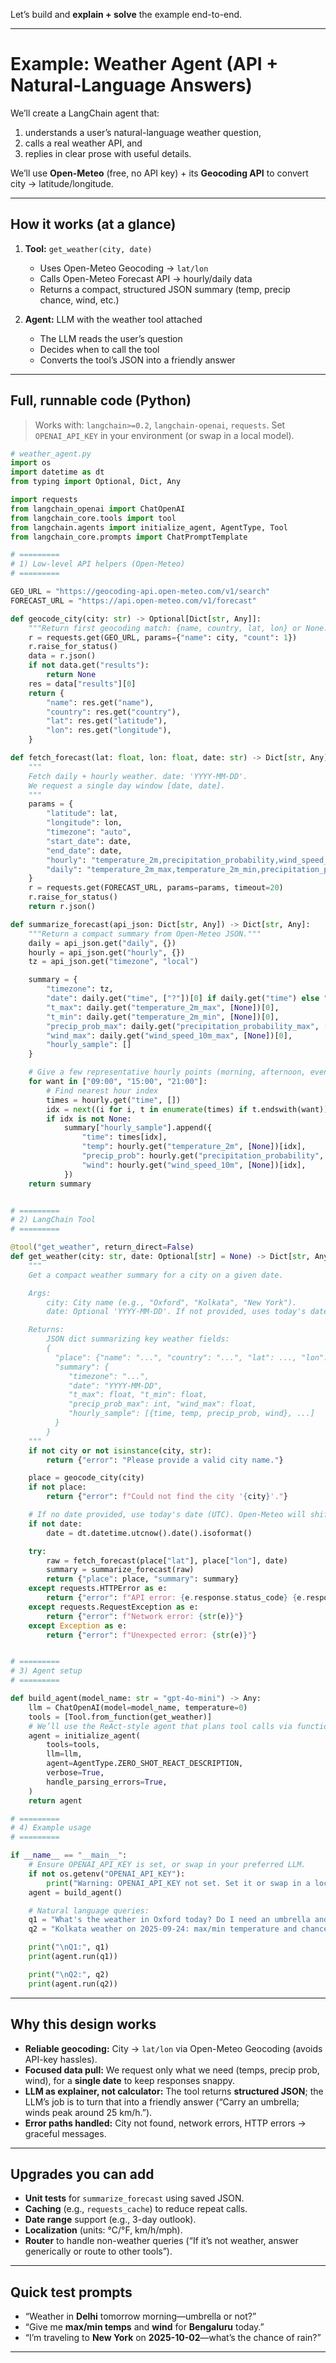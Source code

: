 Let’s build and **explain + solve** the example end-to-end.

---

# Example: Weather Agent (API + Natural-Language Answers)

We’ll create a LangChain agent that:

1. understands a user’s natural-language weather question,
2. calls a real weather API, and
3. replies in clear prose with useful details.

We’ll use **Open-Meteo** (free, no API key) + its **Geocoding API** to convert city → latitude/longitude.

---

## How it works (at a glance)

1. **Tool:** `get_weather(city, date)`

   * Uses Open-Meteo Geocoding → `lat/lon`
   * Calls Open-Meteo Forecast API → hourly/daily data
   * Returns a compact, structured JSON summary (temp, precip chance, wind, etc.)

2. **Agent:** LLM with the weather tool attached

   * The LLM reads the user’s question
   * Decides when to call the tool
   * Converts the tool’s JSON into a friendly answer

---

## Full, runnable code (Python)

> Works with: `langchain>=0.2`, `langchain-openai`, `requests`.
> Set `OPENAI_API_KEY` in your environment (or swap in a local model).

```python
# weather_agent.py
import os
import datetime as dt
from typing import Optional, Dict, Any

import requests
from langchain_openai import ChatOpenAI
from langchain_core.tools import tool
from langchain.agents import initialize_agent, AgentType, Tool
from langchain_core.prompts import ChatPromptTemplate

# =========
# 1) Low-level API helpers (Open-Meteo)
# =========

GEO_URL = "https://geocoding-api.open-meteo.com/v1/search"
FORECAST_URL = "https://api.open-meteo.com/v1/forecast"

def geocode_city(city: str) -> Optional[Dict[str, Any]]:
    """Return first geocoding match: {name, country, lat, lon} or None."""
    r = requests.get(GEO_URL, params={"name": city, "count": 1})
    r.raise_for_status()
    data = r.json()
    if not data.get("results"):
        return None
    res = data["results"][0]
    return {
        "name": res.get("name"),
        "country": res.get("country"),
        "lat": res.get("latitude"),
        "lon": res.get("longitude"),
    }

def fetch_forecast(lat: float, lon: float, date: str) -> Dict[str, Any]:
    """
    Fetch daily + hourly weather. date: 'YYYY-MM-DD'.
    We request a single day window [date, date].
    """
    params = {
        "latitude": lat,
        "longitude": lon,
        "timezone": "auto",
        "start_date": date,
        "end_date": date,
        "hourly": "temperature_2m,precipitation_probability,wind_speed_10m",
        "daily": "temperature_2m_max,temperature_2m_min,precipitation_probability_max,wind_speed_10m_max",
    }
    r = requests.get(FORECAST_URL, params=params, timeout=20)
    r.raise_for_status()
    return r.json()

def summarize_forecast(api_json: Dict[str, Any]) -> Dict[str, Any]:
    """Return a compact summary from Open-Meteo JSON."""
    daily = api_json.get("daily", {})
    hourly = api_json.get("hourly", {})
    tz = api_json.get("timezone", "local")

    summary = {
        "timezone": tz,
        "date": daily.get("time", ["?"])[0] if daily.get("time") else "?",
        "t_max": daily.get("temperature_2m_max", [None])[0],
        "t_min": daily.get("temperature_2m_min", [None])[0],
        "precip_prob_max": daily.get("precipitation_probability_max", [None])[0],
        "wind_max": daily.get("wind_speed_10m_max", [None])[0],
        "hourly_sample": []
    }

    # Give a few representative hourly points (morning, afternoon, evening)
    for want in ["09:00", "15:00", "21:00"]:
        # Find nearest hour index
        times = hourly.get("time", [])
        idx = next((i for i, t in enumerate(times) if t.endswith(want)), None)
        if idx is not None:
            summary["hourly_sample"].append({
                "time": times[idx],
                "temp": hourly.get("temperature_2m", [None])[idx],
                "precip_prob": hourly.get("precipitation_probability", [None])[idx],
                "wind": hourly.get("wind_speed_10m", [None])[idx],
            })
    return summary


# =========
# 2) LangChain Tool
# =========

@tool("get_weather", return_direct=False)
def get_weather(city: str, date: Optional[str] = None) -> Dict[str, Any]:
    """
    Get a compact weather summary for a city on a given date.

    Args:
        city: City name (e.g., "Oxford", "Kolkata", "New York").
        date: Optional 'YYYY-MM-DD'. If not provided, uses today's date in the city's local timezone.

    Returns:
        JSON dict summarizing key weather fields:
        {
          "place": {"name": "...", "country": "...", "lat": ..., "lon": ...},
          "summary": {
             "timezone": "...",
             "date": "YYYY-MM-DD",
             "t_max": float, "t_min": float,
             "precip_prob_max": int, "wind_max": float,
             "hourly_sample": [{time, temp, precip_prob, wind}, ...]
          }
        }
    """
    if not city or not isinstance(city, str):
        return {"error": "Please provide a valid city name."}

    place = geocode_city(city)
    if not place:
        return {"error": f"Could not find the city '{city}'."}

    # If no date provided, use today's date (UTC). Open-Meteo will shift to local tz internally.
    if not date:
        date = dt.datetime.utcnow().date().isoformat()

    try:
        raw = fetch_forecast(place["lat"], place["lon"], date)
        summary = summarize_forecast(raw)
        return {"place": place, "summary": summary}
    except requests.HTTPError as e:
        return {"error": f"API error: {e.response.status_code} {e.response.text[:200]}"}
    except requests.RequestException as e:
        return {"error": f"Network error: {str(e)}"}
    except Exception as e:
        return {"error": f"Unexpected error: {str(e)}"}


# =========
# 3) Agent setup
# =========

def build_agent(model_name: str = "gpt-4o-mini") -> Any:
    llm = ChatOpenAI(model=model_name, temperature=0)
    tools = [Tool.from_function(get_weather)]
    # We’ll use the ReAct-style agent that plans tool calls via function descriptions
    agent = initialize_agent(
        tools=tools,
        llm=llm,
        agent=AgentType.ZERO_SHOT_REACT_DESCRIPTION,
        verbose=True,
        handle_parsing_errors=True,
    )
    return agent

# =========
# 4) Example usage
# =========

if __name__ == "__main__":
    # Ensure OPENAI_API_KEY is set, or swap in your preferred LLM.
    if not os.getenv("OPENAI_API_KEY"):
        print("Warning: OPENAI_API_KEY not set. Set it or swap in a local model.")
    agent = build_agent()

    # Natural language queries:
    q1 = "What's the weather in Oxford today? Do I need an umbrella and how windy will it be?"
    q2 = "Kolkata weather on 2025-09-24: max/min temperature and chance of rain?"

    print("\nQ1:", q1)
    print(agent.run(q1))

    print("\nQ2:", q2)
    print(agent.run(q2))
```

---

## Why this design works

* **Reliable geocoding:** City → `lat/lon` via Open-Meteo Geocoding (avoids API-key hassles).
* **Focused data pull:** We request only what we need (temps, precip prob, wind), for a **single date** to keep responses snappy.
* **LLM as explainer, not calculator:** The tool returns **structured JSON**; the LLM’s job is to turn that into a friendly answer (“Carry an umbrella; winds peak around 25 km/h.”).
* **Error paths handled:** City not found, network errors, HTTP errors → graceful messages.

---

## Upgrades you can add

* **Unit tests** for `summarize_forecast` using saved JSON.
* **Caching** (e.g., `requests_cache`) to reduce repeat calls.
* **Date range** support (e.g., 3-day outlook).
* **Localization** (units: °C/°F, km/h/mph).
* **Router** to handle non-weather queries (“If it’s not weather, answer generically or route to other tools”).

---

## Quick test prompts

* “Weather in **Delhi** tomorrow morning—umbrella or not?”
* “Give me **max/min temps** and **wind** for **Bengaluru** today.”
* “I’m traveling to **New York** on **2025-10-02**—what’s the chance of rain?”

---

